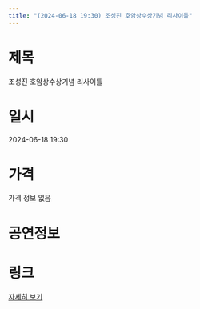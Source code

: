 ```yaml
---
title: "(2024-06-18 19:30) 조성진 호암상수상기념 리사이틀"
---
```


# 제목
조성진 호암상수상기념 리사이틀

# 일시
2024-06-18 19:30

# 가격
가격 정보 없음

# 공연정보
  
  


# 링크
[자세히 보기](https://www.sac.or.kr/site/main/show/show_view?SN=61281 "https://www.sac.or.kr/site/main/show/show_view?SN=61281")
